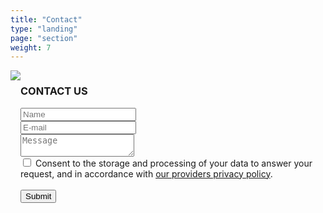 ```yaml
---
title: "Contact"
type: "landing"
page: "section"
weight: 7
---
```


<div id="contact" class="col-lg-8 full-height-screen" style="display: flex;">
    <img src="/images/marmot-contact.svg" class="contact-marmot hide-on-small-screens">
    <div class="contact-us contact-area full-width-on-small-screens">
        <h3>CONTACT US</h3>
        <div class="form">
            <form class="contactform" action="https://formspree.io/f/mwpepeqw" method="POST">
                <input type="text" id="name" name="name" placeholder="Name" required class="inputform">
                <br>
                <input type="email" id="email" name="email" placeholder="E-mail" required class="inputform">
                <br>
                <textarea id="message" name="message" placeholder="Message" required class="textareaform"></textarea>
                <br>
                <div class="checkbox">
                    <input
                        aria-describedby="dpa-consent-description"
                        class="fs-checkbox"
                        id="dpa-consent"
                        name="dpa-consent"
                        required
                        type="checkbox"
                        value="consent"
                    />
                    <label for="dpa-consent">
                        Consent to the storage and processing of your data to answer your request, and in accordance with <a href="https://formspree.io/legal/privacy-policy/">our providers privacy policy</a>.
                    </label>
                </div>
                <br>
                <button class="buttonform" type="submit">Submit</button>
            </form>
        </div>
    </div>
</div>
